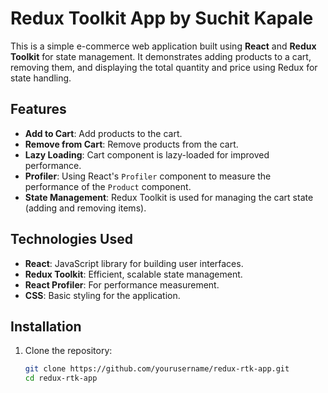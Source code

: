 # Redux Toolkit App by Suchit Kapale

This is a simple e-commerce web application built using **React** and **Redux Toolkit** for state management. It demonstrates adding products to a cart, removing them, and displaying the total quantity and price using Redux for state handling.

## Features

- **Add to Cart**: Add products to the cart.
- **Remove from Cart**: Remove products from the cart.
- **Lazy Loading**: Cart component is lazy-loaded for improved performance.
- **Profiler**: Using React's `Profiler` component to measure the performance of the `Product` component.
- **State Management**: Redux Toolkit is used for managing the cart state (adding and removing items).

## Technologies Used

- **React**: JavaScript library for building user interfaces.
- **Redux Toolkit**: Efficient, scalable state management.
- **React Profiler**: For performance measurement.
- **CSS**: Basic styling for the application.

## Installation

1. Clone the repository:

   ```bash
   git clone https://github.com/yourusername/redux-rtk-app.git
   cd redux-rtk-app
